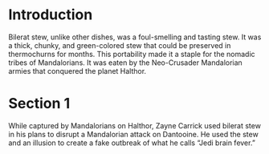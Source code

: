 # Introduction

Bilerat stew, unlike other dishes, was a foul-smelling and tasting stew.
It was a thick, chunky, and green-colored stew that could be preserved in thermochurns for months.
This portability made it a staple for the nomadic tribes of Mandalorians.
It was eaten by the Neo-Crusader Mandalorian armies that conquered the planet Halthor.

# Section 1

While captured by Mandalorians on Halthor, Zayne Carrick used bilerat stew in his plans to disrupt a Mandalorian attack on Dantooine.
He used the stew and an illusion to create a fake outbreak of what he calls “Jedi brain fever.”
